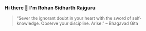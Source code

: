 ### Hi there 👋 I'm Rohan Sidharth Rajguru


>  “Sever the ignorant doubt in your heart with the sword of self-knowledge. Observe your discipline. Arise.” – Bhagavad Gita
